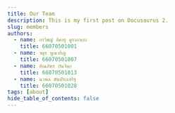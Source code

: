 ```yaml
---
title: Our Team
description: This is my first post on Docusaurus 2.
slug: members
authors:
  - name: กรวิชญ์ ฮิคารุ คูรากาเกะ
    title: 66070501001
  - name: จตุร พูลเจริญ
    title: 66070501007
  - name: ฑิณภัทร กันจินะ
    title: 66070501013
  - name: นวพล ตันประเสริฐ
    title: 66070501028
tags: [about]
hide_table_of_contents: false
---
```


